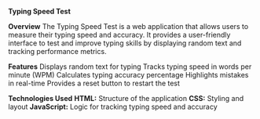 
**Typing Speed Test**

**Overview**
  The Typing Speed Test is a web application that allows users to measure their typing speed and accuracy. It provides a user-friendly interface to test and improve typing skills by displaying random text and tracking performance metrics.

**Features**
Displays random text for typing
Tracks typing speed in words per minute (WPM)
Calculates typing accuracy percentage
Highlights mistakes in real-time
Provides a reset button to restart the test

**Technologies Used**
**HTML:** Structure of the application
**CSS:** Styling and layout
**JavaScript:** Logic for tracking typing speed and accuracy
